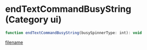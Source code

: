 # endTextCommandBusyString (Category ui)

```js
function endTextCommandBusyString(busySpinnerType: int): void
```

[filename](endTextCommandBusyString_m.md ':include')